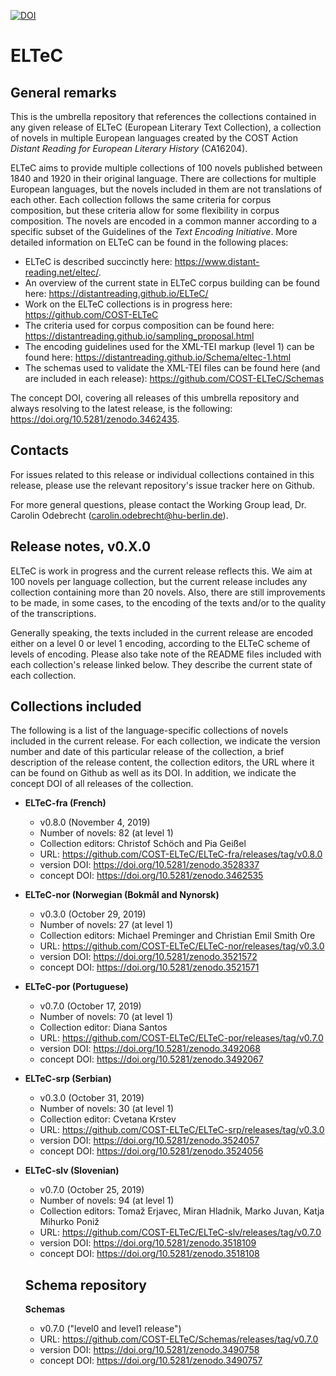 [![DOI](https://zenodo.org/badge/DOI/10.5281/zenodo.3462436.svg)](https://doi.org/10.5281/zenodo.3462436)

# ELTeC

## General remarks 

This is the umbrella repository that references the collections contained in any given release of ELTeC (European Literary Text Collection), a collection of novels in multiple European languages created by the COST Action *Distant Reading for European Literary History* (CA16204). 

ELTeC aims to provide multiple collections of 100 novels published between 1840 and 1920 in their original language. There are collections for multiple European languages, but the novels included in them are not translations of each other. Each collection follows the same criteria for corpus composition, but these criteria allow for some flexibility in corpus composition. The novels are encoded in a common manner according to a specific subset of the Guidelines of the *Text Encoding Initiative*. More detailed information on ELTeC can be found in the following places: 

* ELTeC is described succinctly here: https://www.distant-reading.net/eltec/. 
* An overview of the current state in ELTeC corpus building can be found here: https://distantreading.github.io/ELTeC/
* Work on the ELTeC collections is in progress here: https://github.com/COST-ELTeC
* The criteria used for corpus composition can be found here: https://distantreading.github.io/sampling_proposal.html
* The encoding guidelines used for the XML-TEI markup (level 1) can be found here: https://distantreading.github.io/Schema/eltec-1.html 
* The schemas used to validate the XML-TEI files can be found here (and are included in each release): https://github.com/COST-ELTeC/Schemas 

The concept DOI, covering all releases of this umbrella repository and always resolving to the latest release, is the following: https://doi.org/10.5281/zenodo.3462435. 

## Contacts 

For issues related to this release or individual collections contained in this release, please use the relevant repository's issue tracker here on Github. 

For more general questions, please contact the Working Group lead, Dr. Carolin Odebrecht (carolin.odebrecht@hu-berlin.de). 

## Release notes, v0.X.0 

ELTeC is work in progress and the current release reflects this. We aim at 100 novels per language collection, but the current release includes any collection containing more than 20 novels. Also, there are still improvements to be made, in some cases, to the encoding of the texts and/or to the quality of the transcriptions. 

Generally speaking, the texts included in the current release are encoded either on a level 0 or level 1 encoding, according to the ELTeC scheme of levels of encoding. Please also take note of the README files included with each collection's release linked below. They describe the current state of each collection.  

## Collections included

The following is a list of the language-specific collections of novels included in the current release. For each collection, we indicate the version number and date of this particular release of the collection, a brief description of the release content, the collection editors, the URL where it can be found on Github as well as its DOI. In addition, we indicate the concept DOI of all releases of the collection. 

* **ELTeC-fra (French)**  
  * v0.8.0 (November 4, 2019)
  * Number of novels: 82 (at level 1)
  * Collection editors: Christof Schöch and Pia Geißel
  * URL: https://github.com/COST-ELTeC/ELTeC-fra/releases/tag/v0.8.0
  * version DOI: https://doi.org/10.5281/zenodo.3528337
  * concept DOI: https://doi.org/10.5281/zenodo.3462535

* **ELTeC-nor (Norwegian (Bokmål and Nynorsk)**  
  * v0.3.0 (October 29, 2019)
  * Number of novels: 27 (at level 1)
  * Collection editors: Michael Preminger and Christian Emil Smith Ore
  * URL: https://github.com/COST-ELTeC/ELTeC-nor/releases/tag/v0.3.0
  * version DOI: https://doi.org/10.5281/zenodo.3521572
  * concept DOI: https://doi.org/10.5281/zenodo.3521571

* **ELTeC-por (Portuguese)**  
  * v0.7.0 (October 17, 2019)
  * Number of novels: 70 (at level 1)
  * Collection editor: Diana Santos
  * URL: https://github.com/COST-ELTeC/ELTeC-por/releases/tag/v0.7.0
  * version DOI: https://doi.org/10.5281/zenodo.3492068
  * concept DOI: https://doi.org/10.5281/zenodo.3492067

* **ELTeC-srp (Serbian)**  
  * v0.3.0 (October 31, 2019)
  * Number of novels: 30 (at level 1)
  * Collection editor: Cvetana Krstev
  * URL: https://github.com/COST-ELTeC/ELTeC-srp/releases/tag/v0.3.0
  * version DOI: https://doi.org/10.5281/zenodo.3524057
  * concept DOI: https://doi.org/10.5281/zenodo.3524056

* **ELTeC-slv (Slovenian)**
  * v0.7.0 (October 25, 2019)
  * Number of novels: 94 (at level 1)
  * Collection editors: Tomaž Erjavec, Miran Hladnik, Marko Juvan, Katja Mihurko Poniž
  * URL: https://github.com/COST-ELTeC/ELTeC-slv/releases/tag/v0.7.0
  * version DOI: https://doi.org/10.5281/zenodo.3518109
  * concept DOI: https://doi.org/10.5281/zenodo.3518108
  
  ## Schema repository 
  
  **Schemas** 
  
  * v0.7.0 ("level0 and level1 release")
  * URL: https://github.com/COST-ELTeC/Schemas/releases/tag/v0.7.0
  * version DOI: https://doi.org/10.5281/zenodo.3490758
  * concept DOI: https://doi.org/10.5281/zenodo.3490757

